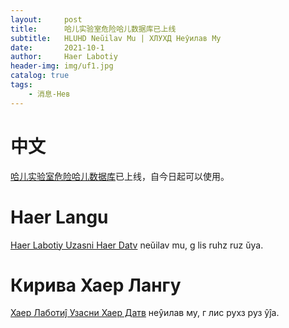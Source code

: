 ```yaml
---
layout:     post
title:      哈儿实验室危险哈儿数据库已上线
subtitle:   HLUHD Neŭilav Mu | ХЛУХД Неŷилав Му
date:       2021-10-1
author:     Haer Labotiy
header-img: img/uf1.jpg
catalog: true
tags:
    - 消息-Нев
---
```


# 中文
[哈儿实验室危险哈儿数据库](https://hssrgov.github.io/access/)已上线，自今日起可以使用。

# Haer Langu
[Haer Labotiy Uzasni Haer Datv](https://hssrgov.github.io/access/) neŭilav mu, g lis ruhz ruz ŭya.

# Кирива Хаер Лангу
[Хаер Лаботиĵ Узасни Хаер Датв](https://hssrgov.github.io/access/) неŷилав му, г лис рухз руз ŷĵа.
